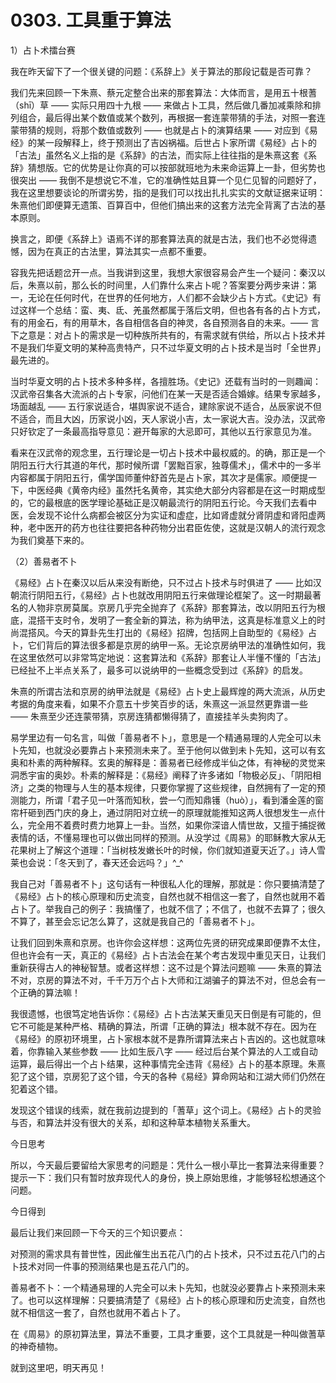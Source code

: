 # 0303. 工具重于算法

1）占卜术擂台赛

我在昨天留下了一个很关键的问题：《系辞上》关于算法的那段记载是否可靠？

我们先来回顾一下朱熹、蔡元定整合出来的那套算法：大体而言，是用五十根蓍（shī）草 —— 实际只用四十九根 —— 来做占卜工具，然后做几番加减乘除和排列组合，最后得出某个数值或某个数列，再根据一套连蒙带猜的手法，对照一套连蒙带猜的规则，将那个数值或数列 —— 也就是占卜的演算结果 —— 对应到《易经》的某一段解释上，终于预测出了吉凶祸福。后世占卜家所谓《易经》占卜的「古法」虽然名义上指的是《系辞》的古法，而实际上往往指的是朱熹这套《系辞》猜想版。它的优势是让你真的可以按部就班地为未来命运算上一卦，但劣势也很突出 —— 我倒不是想说它不准，它的准确性姑且算一个见仁见智的问题好了，我在这里想要谈论的所谓劣势，指的是我们可以找出扎扎实实的文献证据来证明：朱熹他们即便算无遗策、百算百中，但他们搞出来的这套方法完全背离了古法的基本原则。

换言之，即便《系辞上》语焉不详的那套算法真的就是古法，我们也不必觉得遗憾，因为在真正的古法里，算法其实一点都不重要。

容我先把话题岔开一点。当我讲到这里，我想大家很容易会产生一个疑问：秦汉以后，朱熹以前，那么长的时间里，人们靠什么来占卜呢？答案要分两步来讲：第一，无论在任何时代，在世界的任何地方，人们都不会缺少占卜方式。《史记》有过这样一个总结：蛮、夷、氐、羌虽然都属于落后文明，但也各有各的占卜方式，有的用金石，有的用草木，各自相信各自的神灵，各自预测各自的未来。—— 言下之意是：对占卜的需求是一切种族所共有的，有需求就有供给，所以占卜技术并不是我们华夏文明的某种高贵特产，只不过华夏文明的占卜技术是当时「全世界」最先进的。

当时华夏文明的占卜技术多种多样，各擅胜场。《史记》还载有当时的一则趣闻：汉武帝召集各大流派的占卜专家，问他们在某一天是否适合婚嫁。结果专家越多，场面越乱 —— 五行家说适合，堪舆家说不适合，建除家说不适合，丛辰家说不但不适合，而且大凶，历家说小凶，天人家说小吉，太一家说大吉。没办法，汉武帝只好钦定了一条最高指导意见：避开每家的大忌即可，其他以五行家意见为准。

看来在汉武帝的观念里，五行理论是一切占卜技术中最权威的。的确，那正是一个阴阳五行大行其道的年代，那时候所谓「罢黜百家，独尊儒术」，儒术中的一多半内容都属于阴阳五行，儒学国师董仲舒首先是占卜家，其次才是儒家。顺便提一下，中医经典《黄帝内经》虽然托名黄帝，其实绝大部分内容都是在这一时期成型的，它的最根底的医学理论基础正是汉朝最流行的阴阳五行论。今天我们去看中医，会发现不论什么病都会被区分为实证和虚症，比如肾虚就分肾阴虚和肾阳虚两种，老中医开的药方也往往要把各种药物分出君臣佐使，这就是汉朝人的流行观念为我们奠基下来的。

（2）善易者不卜

《易经》占卜在秦汉以后从来没有断绝，只不过占卜技术与时俱进了 —— 比如汉朝流行阴阳五行，《易经》占卜也就改用阴阳五行来做理论框架了。这一时期最著名的人物非京房莫属。京房几乎完全抛弃了《系辞》那套算法，改以阴阳五行为根底，混搭干支时令，发明了一套全新的算法，称为纳甲法，这真是标准意义上的时尚混搭风。今天的算卦先生打出的《易经》招牌，包括网上自助型的《易经》占卜，它们背后的算法很多都是京房的纳甲一系。无论京房纳甲法的准确性如何，我在这里依然可以非常笃定地说：这套算法和《系辞》那套让人半懂不懂的「古法」已经扯不上半点关系了，最多可以说纳甲的一些概念受到过《系辞》的启发。

朱熹的所谓古法和京房的纳甲法就是《易经》占卜史上最辉煌的两大流派，从历史考据的角度来看，如果不介意五十步笑百步的话，朱熹这一派显然更靠谱一些 —— 朱熹至少还连蒙带猜，京房连猜都懒得猜了，直接挂羊头卖狗肉了。

易学里边有一句名言，叫做「善易者不卜」，意思是一个精通易理的人完全可以未卜先知，也就没必要靠占卜来预测未来了。至于他何以做到未卜先知，这可以有玄奥和朴素的两种解释。玄奥的解释是：善易者已经修成半仙之体，有神秘的灵觉来洞悉宇宙的奥妙。朴素的解释是：《易经》阐释了许多诸如「物极必反」、「阴阳相济」之类的物理与人生的基本规律，只要你掌握了这些规律，自然拥有了一定的预测能力，所谓「君子见一叶落而知秋，尝一勺而知鼎镬（huò）」，看到潘金莲的窗帘杆砸到西门庆的身上，通过阴阳对立统一的原理就能推知这两人很想发生一点什么，完全用不着费时费力地算上一卦。当然，如果你深谙人情世故，又擅于捕捉微表情的话，不懂易理也可以做出同样的预测。从没学过《周易》的耶稣教大家从无花果树上了解这个道理：「当树枝发嫩长叶的时候，你们就知道夏天近了。」诗人雪莱也会说：「冬天到了，春天还会远吗？」^_^

我自己对「善易者不卜」这句话有一种很私人化的理解，那就是：你只要搞清楚了《易经》占卜的核心原理和历史流变，自然也就不相信这一套了，自然也就用不着占卜了。举我自己的例子：我搞懂了，也就不信了；不信了，也就不去算了；很久不算了，甚至会忘记怎么算了，这就是我自己的「善易者不卜」。

让我们回到朱熹和京房。也许你会这样想：这两位先贤的研究成果即便靠不太住，但也许会有一天，真正的《易经》占卜古法会在某个考古发现中重见天日，让我们重新获得古人的神秘智慧。或者这样想：这不过是个算法问题嘛 —— 朱熹的算法不对，京房的算法不对，千千万万个占卜大师和江湖骗子的算法不对，但总会有一个正确的算法嘛！

我很遗憾，也很笃定地告诉你：《易经》占卜古法某天重见天日倒是有可能的，但它不可能是某种严格、精确的算法，所谓「正确的算法」根本就不存在。因为在《易经》的原初环境里，占卜家根本就不是靠所谓算法来占卜吉凶的。这也就意味着，你靠输入某些参数 —— 比如生辰八字 —— 经过后台某个算法的人工或自动运算，最后得出一个占卜结果，这种事情完全违背《易经》占卜的基本原理。朱熹犯了这个错，京房犯了这个错，今天的各种《易经》算命网站和江湖大师们仍然在犯着这个错。

发现这个错误的线索，就在我前边提到的「蓍草」这个词上。《易经》占卜的灵验与否，和算法并没有很大的关系，却和这种草本植物关系重大。

今日思考

所以，今天最后要留给大家思考的问题是：凭什么一根小草比一套算法来得重要？提示一下：我们只有暂时放弃现代人的身份，换上原始思维，才能够轻松想通这个问题。

今日得到

最后让我们来回顾一下今天的三个知识要点：

对预测的需求具有普世性，因此催生出五花八门的占卜技术，只不过五花八门的占卜技术对同一件事的预测结果也是五花八门的。

善易者不卜：一个精通易理的人完全可以未卜先知，也就没必要靠占卜来预测未来了。也可以这样理解：只要搞清楚了《易经》占卜的核心原理和历史流变，自然也就不相信这一套了，自然也就用不着占卜了。

在《周易》的原初算法里，算法不重要，工具才重要，这个工具就是一种叫做蓍草的神奇植物。

就到这里吧，明天再见！

